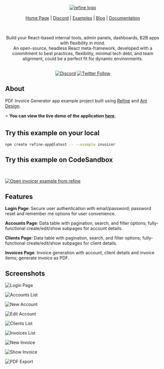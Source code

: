 <div align="center" style="margin: 30px;">
<a href="https://refine.dev/">
  <img alt="refine logo" src="https://refine.ams3.cdn.digitaloceanspaces.com/blog/invoicer/social.png">
</a>

</br>
</br>

<div align="center">
    <a href="https://refine.dev">Home Page</a> |
    <a href="https://discord.gg/refine">Discord</a> |
    <a href="https://refine.dev/examples/">Examples</a> |
    <a href="https://refine.dev/blog/">Blog</a> |
    <a href="https://refine.dev/docs/">Documentation</a>
</div>
</div>

</br>

<div align="center">Build your React-based internal tools, admin panels, dashboards, B2B apps with flexibility in mind.<br>An open-source, headless React meta-framework, developed with a commitment to best practices, flexibility, minimal tech debt, and team alignment, could be a perfect fit for dynamic environments.
<br />
<br />

[![Discord](https://img.shields.io/discord/837692625737613362.svg?label=&logo=discord&logoColor=ffffff&color=7389D8&labelColor=6A7EC2)](https://discord.gg/refine)
[![Twitter Follow](https://img.shields.io/twitter/follow/refine_dev?style=social)](https://twitter.com/refine_dev)

</div>

## About

PDF Invoice Generator app example project built using [Refine](https://refine.dev/) and [Ant Design](https://ant.design/).

⭐ **You can view the live demo of the application [here](https://refine-invoicer-8mk7d.ondigitalocean.app/).**

## Try this example on your local

```bash
npm create refine-app@latest -- --example invoicer
```

## Try this example on CodeSandbox

<br />

[![Open invoicer example from refine](https://codesandbox.io/static/img/play-codesandbox.svg)](https://codesandbox.io/embed/github/refinedev/refine/tree/master/examples/invoicer?view=preview&theme=dark&codemirror=1)

## Features

**Login Page**: Secure user authentication with email/password; password reset and remember me options for user convenience.

**Accounts Page**: Data table with pagination, search, and filter options; fully-functional create/edit/show subpages for account details.

**Clients Page**: Data table with pagination, search, and filter options; fully-functional create/edit/show subpages for client details.

**Invoices Page**: Invoice generation with account, client details and invoice items; generate invoice as PDF.

## Screenshots

![Login Page](https://refine.ams3.cdn.digitaloceanspaces.com/blog/invoicer/login-page.png)

![Accounts List](https://refine.ams3.cdn.digitaloceanspaces.com/blog/invoicer/accounts-list.png)

![New Account](https://refine.ams3.cdn.digitaloceanspaces.com/blog/invoicer/accounts-new.png)

![Edit Account](https://refine.ams3.cdn.digitaloceanspaces.com/blog/invoicer/accounts-edit.png)

![Clients List](https://refine.ams3.cdn.digitaloceanspaces.com/blog/invoicer/clients-list.png)

![Invoices List](https://refine.ams3.cdn.digitaloceanspaces.com/blog/invoicer/invoices-list.png)

![New Invoice](https://refine.ams3.cdn.digitaloceanspaces.com/blog/invoicer/invoices-new.png)

![Show Invoice](https://refine.ams3.cdn.digitaloceanspaces.com/blog/invoicer/invoices-show.png)

![PDF Export](https://refine.ams3.cdn.digitaloceanspaces.com/blog/invoicer/pdf-export.png)
